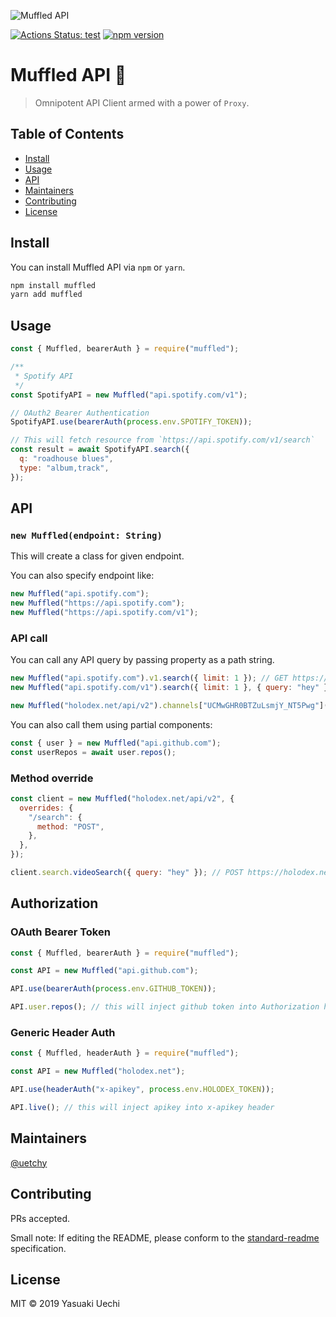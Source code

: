 ![Muffled API](https://uechi-public.s3.amazonaws.com/github/MuffledAPI/logo.png)

[![Actions Status: test](https://github.com/uetchy/MuffledAPI/workflows/test/badge.svg)](https://github.com/uetchy/MuffledAPI/actions?query=test)
[![npm version](https://img.shields.io/npm/v/muffled.svg)](https://www.npmjs.com/package/muffled)

# Muffled API 🧣

> Omnipotent API Client armed with a power of `Proxy`.

## Table of Contents

- [Install](#install)
- [Usage](#usage)
- [API](#api)
- [Maintainers](#maintainers)
- [Contributing](#contributing)
- [License](#license)

## Install

You can install Muffled API via `npm` or `yarn`.

```bash
npm install muffled
yarn add muffled
```

## Usage

```js
const { Muffled, bearerAuth } = require("muffled");

/**
 * Spotify API
 */
const SpotifyAPI = new Muffled("api.spotify.com/v1");

// OAuth2 Bearer Authentication
SpotifyAPI.use(bearerAuth(process.env.SPOTIFY_TOKEN));

// This will fetch resource from `https://api.spotify.com/v1/search`
const result = await SpotifyAPI.search({
  q: "roadhouse blues",
  type: "album,track",
});
```

## API

### `new Muffled(endpoint: String)`

This will create a class for given endpoint.

You can also specify endpoint like:

```js
new Muffled("api.spotify.com");
new Muffled("https://api.spotify.com");
new Muffled("https://api.spotify.com/v1");
```

### API call

You can call any API query by passing property as a path string.

```js
new Muffled("api.spotify.com").v1.search({ limit: 1 }); // GET https://api.spotify.com/v1/search?limit=1
new Muffled("api.spotify.com/v1").search({ limit: 1 }, { query: "hey" }); // POST https://api.spotify.com/v1/search?limit=1 -F '{"query": "hey"}' -H contnet-type=application/json

new Muffled("holodex.net/api/v2").channels["UCMwGHR0BTZuLsmjY_NT5Pwg"](); // GET https://holodex.net/api/v2/channels/UCMwGHR0BTZuLsmjY_NT5Pwg
```

You can also call them using partial components:

```js
const { user } = new Muffled("api.github.com");
const userRepos = await user.repos();
```

### Method override

```js
const client = new Muffled("holodex.net/api/v2", {
  overrides: {
    "/search": {
      method: "POST",
    },
  },
});

client.search.videoSearch({ query: "hey" }); // POST https://holodex.net/api/v2/search/videoSearch -F '{"query": "hey"}' -H contnet-type=application/json
```

## Authorization

### OAuth Bearer Token

```js
const { Muffled, bearerAuth } = require("muffled");

const API = new Muffled("api.github.com");

API.use(bearerAuth(process.env.GITHUB_TOKEN));

API.user.repos(); // this will inject github token into Authorization header
```

### Generic Header Auth

```js
const { Muffled, headerAuth } = require("muffled");

const API = new Muffled("holodex.net");

API.use(headerAuth("x-apikey", process.env.HOLODEX_TOKEN));

API.live(); // this will inject apikey into x-apikey header
```

## Maintainers

[@uetchy](https://github.com/uetchy)

## Contributing

PRs accepted.

Small note: If editing the README, please conform to the [standard-readme](https://github.com/RichardLitt/standard-readme) specification.

## License

MIT © 2019 Yasuaki Uechi
